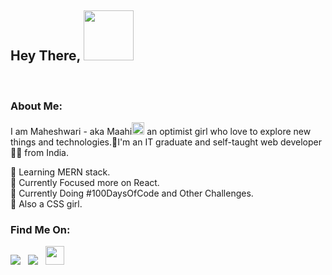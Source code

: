 
## Hey There, <img src="https://media.tenor.com/images/3e59cfdbe7cdcbd397a59eb103b1e976/tenor.gif" width="80px" />

<br/>

### About Me:
 I am Maheshwari - aka Maahi<img src="https://c.tenor.com/CKRLt3k_aGIAAAAj/pink-flower-pink.gif" width="20px"> an optimist girl who love to explore new things and technologies.🚀I'm an IT graduate and self-taught web developer 👩‍💻 from India. <br/>

🌱 Learning MERN stack. <br/>
🎯 Currently Focused more on React. <br/>
💯 Currently Doing #100DaysOfCode and Other Challenges. <br/>
💛 Also a CSS girl.<br/>


### Find Me On:

<a href="https://twitter.com/maahicodes"><img src="https://img.icons8.com/fluent/30/000000/twitter.png"/></a>&nbsp;&nbsp;
<a href="https://codepen.io/maahi21"><img src="https://img.icons8.com/ios-filled/30/000000/codepen.png" /></a>&nbsp;&nbsp;
<a href="https://maahi.hashnode.dev/"><img src="https://cdn.hashnode.com/res/hashnode/image/upload/v1598339582973/0Jr9he_BB.jpeg?w=400&h=400&fit=crop&crop=faces&auto=compress" width="30px" />
 
     
     

